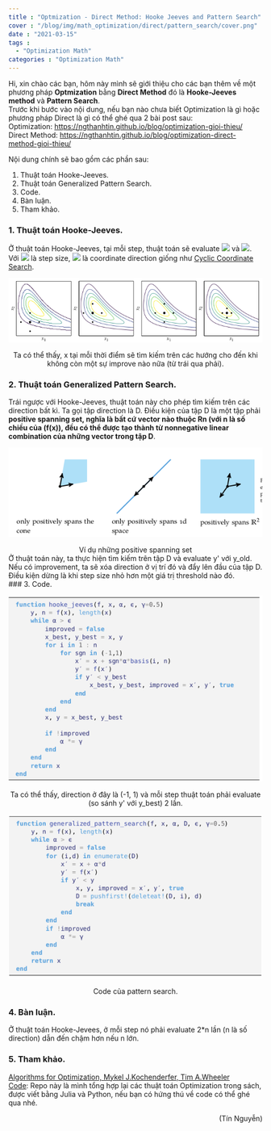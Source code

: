 ```yaml
---
title : "Optmization - Direct Method: Hooke Jeeves and Pattern Search"
cover : "/blog/img/math_optimization/direct/pattern_search/cover.png"
date : "2021-03-15"
tags : 
  - "Optimization Math"
categories : "Optimization Math"
---
```


Hi, xin chào các bạn, hôm này mình sẽ giới thiệu cho các bạn thêm về một phương pháp <b>Optmization</b> bằng <b>Direct Method</b> đó là <b>Hooke-Jeeves method</b> và <b>Pattern Search</b>.<br/>
Trước khi bước vào nội dung, nếu bạn nào chưa biết Optimization là gì hoặc phương pháp Direct là gì có thể ghé qua 2 bài post sau:<br/>
Optimization: https://ngthanhtin.github.io/blog/optimization-gioi-thieu/</br>
Direct Method: https://ngthanhtin.github.io/blog/optimization-direct-method-gioi-thieu/</br>

Nội dung chính sẽ bao gồm các phần sau: <br/>

1. Thuật toán Hooke-Jeeves.
2. Thuật toán Generalized Pattern Search.
3. Code.
4. Bàn luận.
5. Tham khảo.



### 1. Thuật toán Hooke-Jeeves.
Ở thuật toán Hooke-Jeeves, tại mỗi step, thuật toán sẽ evaluate <img src="https://render.githubusercontent.com/render/math?math=f(x)"> và <img src="https://render.githubusercontent.com/render/math?math=f(x + \alpha e^{i})">.<br/>
Với <img src="https://render.githubusercontent.com/render/math?math=\alpha"> là step size, <img src="https://render.githubusercontent.com/render/math?math=e^{i}"> là coordinate direction giống như [Cyclic Coordinate Search](https://ngthanhtin.github.io/blog/algorithms_for_optimization/direct_method/optimization-direct-method-gioi-thieu/).<br/>
<p align="center">
  <img src="https://github.com/ngthanhtin/blog/blob/master/static/img/math_optimization/direct/pattern_search/hooke_jeeves.png?raw=true">
</p>
<div style="text-align: center">Ta có thể thấy, x tại mỗi thời điểm sẽ tìm kiếm trên các hướng cho đến khi không còn một sự improve nào nữa (từ trái qua phải).</div>

### 2. Thuật toán Generalized Pattern Search.
Trái ngược với Hooke-Jeeves, thuật toán này cho phép tìm kiếm trên các direction bất kì. Ta gọi tập direction là D. Điều kiện của tập D là một tập phải <b>positive spanning set, nghĩa là bất cứ vector nào thuộc Rn (với n là số chiều của (f(x)), đều có thể được tạo thành từ <b>nonnegative linear combination</b> của những vector trong tập D</b>.
<p align="center">
  <img src="https://github.com/ngthanhtin/blog/blob/master/static/img/math_optimization/direct/pattern_search/positive_spanning_set.png?raw=true">
</p>
<div style="text-align: center">Ví dụ những positive spanning set</div>
Ở thuật toán này, ta thực hiện tìm kiếm trên tập D và evaluate y' với y_old. Nếu có improvement, ta sẽ xóa direction ở vị trí đó và đẩy lên đầu của tập D.<br/>
Điều kiện dừng là khi step size nhỏ hơn một giá trị threshold nào đó.<br/>
### 3. Code.
<p align="center">
  <img src="https://github.com/ngthanhtin/blog/blob/master/static/img/math_optimization/direct/pattern_search/code_hooke_jeeves.png?raw=true">
</p>
<div style="text-align: center">Ta có thể thấy, direction ở đây là (-1, 1) và mỗi step thuật toán phải evaluate (so sánh y' với y_best) 2 lần.</div>

<p align="center">
  <img src="https://github.com/ngthanhtin/blog/blob/master/static/img/math_optimization/direct/pattern_search/code_pattern_search.png?raw=true">
</p>
<div style="text-align: center">Code của pattern search.</div>

### 4. Bàn luận.
Ở thuật toán Hooke-Jevees, ở mỗi step nó phải evaluate 2*n lần (n là số direction) dẫn đến chậm hơn nếu n lớn.<br/>

### 5. Tham khảo.
[Algorithms for Optimization, Mykel J.Kochenderfer, Tim A.Wheeler]()<br/>
[Code](https://github.com/ngthanhtin/optimization_algorithm): Repo này là mình tổng hợp lại các thuật toán Optimization trong sách, được viết bằng Julia và Python, nếu bạn có hứng thú về code có thể ghé qua nhé.<br/>

<div style="text-align: right"> (Tín Nguyễn) </div>
